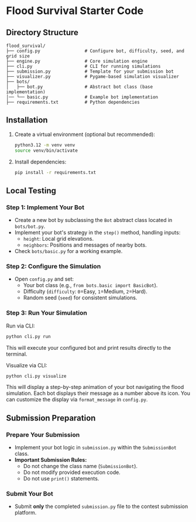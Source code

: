 # Flood Survival Starter Code

## Directory Structure

```
flood_survival/
├── config.py                 # Configure bot, difficulty, seed, and grid size
├── engine.py                 # Core simulation engine
├── cli.py                    # CLI for running simulations
├── submission.py             # Template for your submission bot
├── visualizer.py             # Pygame-based simulation visualizer
├── bots/
│   ├── bot.py                # Abstract bot class (base implementation)
│── └── basic.py              # Example bot implementation
├── requirements.txt          # Python dependencies
```

## Installation

1. Create a virtual environment (optional but recommended):
   ```bash
   python3.12 -m venv venv
   source venv/bin/activate
   ```
2. Install dependencies:
   ```bash
   pip install -r requirements.txt
   ```

## Local Testing

### Step 1: Implement Your Bot
- Create a new bot by subclassing the `Bot` abstract class located in `bots/bot.py`.
- Implement your bot's strategy in the `step()` method, handling inputs:
  - `height`: Local grid elevations.
  - `neighbors`: Positions and messages of nearby bots.
- Check `bots/basic.py` for a working example.

### Step 2: Configure the Simulation
- Open `config.py` and set:
  - Your bot class (e.g., `from bots.basic import BasicBot`).
  - Difficulty (`difficulty`: `0`=Easy, `1`=Medium, `2`=Hard).
  - Random seed (`seed`) for consistent simulations.

### Step 3: Run Your Simulation
Run via CLI:

```bash
python cli.py run
```

This will execute your configured bot and print results directly to the terminal.

Visualize via CLI:
```bash
python cli.py visualize
```
This will display a step-by-step animation of your bot navigating the flood simulation. Each bot displays their message as a number above its icon. You can customize the display via `format_message` in `config.py`.

## Submission Preparation

### Prepare Your Submission
- Implement your bot logic in `submission.py` within the `SubmissionBot` class.
- **Important Submission Rules:**
  - Do not change the class name (`SubmissionBot`).
  - Do not modify provided execution code.
  - Do not use `print()` statements.

### Submit Your Bot
- Submit **only** the completed `submission.py` file to the contest submission platform.

